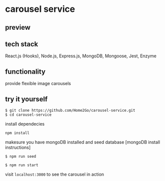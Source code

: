# carousel service

## preview

## tech stack
React.js (Hooks), Node.js, Express.js, MongoDB, Mongoose, Jest, Enzyme

## functionality
provide flexible image carousels

## try it yourself

```
$ git clone https://github.com/Home2Go/carousel-service.git
$ cd carousel-service
```
install dependecies

```npm install```

makesure you have mongoDB installed and seed database
[mongoDB install instructions]

```
$ npm run seed
```
```
$ npm run start
```
visit `localhost:3000` to see the carousel in action